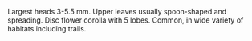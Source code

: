 Largest heads 3-5.5 mm. Upper leaves usually spoon-shaped and spreading. Disc flower corolla with 5 lobes. Common, in wide variety of habitats including trails.
